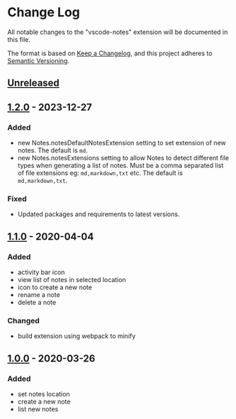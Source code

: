 # Change Log

All notable changes to the "vscode-notes" extension will be documented in this file.

The format is based on [Keep a Changelog](https://keepachangelog.com/en/1.0.0/),
and this project adheres to [Semantic Versioning](https://semver.org/spec/v2.0.0.html).

## [Unreleased]

## [1.2.0] - 2023-12-27

### Added

* new Notes.notesDefaultNotesExtension setting to set extension of new notes. The default is `md`.
* new Notes.notesExtensions setting to allow Notes to detect different file types when generating a list of notes. Must be a comma separated list of file extensions eg: `md,markdown,txt` etc. The default is `md,markdown,txt`.

### Fixed

* Updated packages and requirements to latest versions.

## [1.1.0] - 2020-04-04

### Added

* activity bar icon
* view list of notes in selected location
* icon to create a new note
* rename a note
* delete a note

### Changed

* build extension using webpack to minify

## [1.0.0] - 2020-03-26

### Added

* set notes location
* create a new note
* list new notes

[Unreleased]: https://github.com/dionmunk/vscode-notes/compare/v1.1.0...HEAD
[1.2.0]: https://github.com/dionmunk/vscode-notes/compare/v1.1.0...v1.2.0
[1.1.0]: https://github.com/dionmunk/vscode-notes/compare/v1.0.0...v1.1.0
[1.0.0]: https://github.com/dionmunk/vscode-notes/compare/v1.0.0

